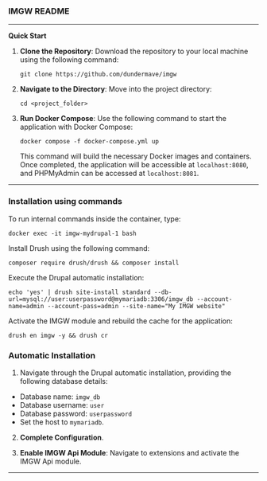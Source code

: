 ### IMGW README

---

**Quick Start**

1. **Clone the Repository**:
   Download the repository to your local machine using the following command:
   ```
   git clone https://github.com/dundermave/imgw
   ```

2. **Navigate to the Directory**:
   Move into the project directory:
   ```
   cd <project_folder>
   ```

3. **Run Docker Compose**:
   Use the following command to start the application with Docker Compose:
   ```
   docker compose -f docker-compose.yml up
   ```

   This command will build the necessary Docker images and containers. Once completed, the application will be accessible at `localhost:8080`, and PHPMyAdmin can be accessed at `localhost:8081`.

---

### Installation using commands
   To run internal commands inside the container, type:
   ```
   docker exec -it imgw-mydrupal-1 bash
   ```

   Install Drush using the following command:
   ```
   composer require drush/drush && composer install
   ```

   Execute the Drupal automatic installation:
   ```
   echo 'yes' | drush site-install standard --db-url=mysql://user:userpassword@mymariadb:3306/imgw_db --account-name=admin --account-pass=admin --site-name="My IMGW website"
   ```

   Activate the IMGW module and rebuild the cache for the application:
   ```
   drush en imgw -y && drush cr
   ```

### Automatic Installation
1. Navigate through the Drupal automatic installation, providing the following database details:
  - Database name: `imgw_db`
  - Database username: `user`
  - Database password: `userpassword`
  - Set the host to `mymariadb`.


2. **Complete Configuration**.


3. **Enable IMGW Api Module**:
   Navigate to extensions and activate the IMGW Api module.



---
